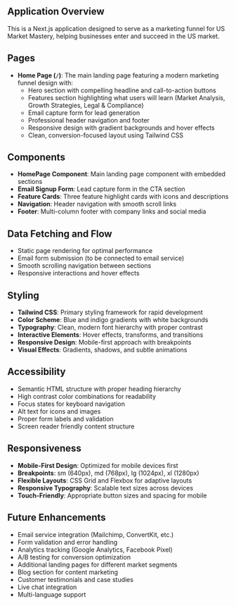 ## Application Overview

This is a Next.js application designed to serve as a marketing funnel for US Market Mastery, helping businesses enter and succeed in the US market.

## Pages

- **Home Page (`/`)**: The main landing page featuring a modern marketing funnel design with:
  - Hero section with compelling headline and call-to-action buttons
  - Features section highlighting what users will learn (Market Analysis, Growth Strategies, Legal & Compliance)
  - Email capture form for lead generation
  - Professional header navigation and footer
  - Responsive design with gradient backgrounds and hover effects
  - Clean, conversion-focused layout using Tailwind CSS

## Components 

- **HomePage Component**: Main landing page component with embedded sections
- **Email Signup Form**: Lead capture form in the CTA section
- **Feature Cards**: Three feature highlight cards with icons and descriptions
- **Navigation**: Header navigation with smooth scroll links
- **Footer**: Multi-column footer with company links and social media

## Data Fetching and Flow

- Static page rendering for optimal performance
- Email form submission (to be connected to email service)
- Smooth scrolling navigation between sections
- Responsive interactions and hover effects

## Styling

- **Tailwind CSS**: Primary styling framework for rapid development
- **Color Scheme**: Blue and indigo gradients with white backgrounds
- **Typography**: Clean, modern font hierarchy with proper contrast
- **Interactive Elements**: Hover effects, transforms, and transitions
- **Responsive Design**: Mobile-first approach with breakpoints
- **Visual Effects**: Gradients, shadows, and subtle animations

## Accessibility

- Semantic HTML structure with proper heading hierarchy
- High contrast color combinations for readability
- Focus states for keyboard navigation
- Alt text for icons and images
- Proper form labels and validation
- Screen reader friendly content structure

## Responsiveness

- **Mobile-First Design**: Optimized for mobile devices first
- **Breakpoints**: sm (640px), md (768px), lg (1024px), xl (1280px)
- **Flexible Layouts**: CSS Grid and Flexbox for adaptive layouts
- **Responsive Typography**: Scalable text sizes across devices
- **Touch-Friendly**: Appropriate button sizes and spacing for mobile

## Future Enhancements


- Email service integration (Mailchimp, ConvertKit, etc.)
- Form validation and error handling
- Analytics tracking (Google Analytics, Facebook Pixel)
- A/B testing for conversion optimization
- Additional landing pages for different market segments
- Blog section for content marketing
- Customer testimonials and case studies
- Live chat integration
- Multi-language support